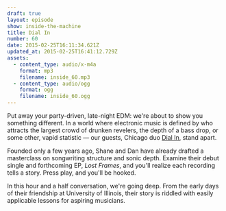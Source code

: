 ```yaml
---
draft: true
layout: episode
show: inside-the-machine
title: Dial In
number: 60
date: 2015-02-25T16:11:34.621Z
updated_at: 2015-02-25T16:41:12.729Z
assets:
  - content_type: audio/x-m4a
    format: mp3
    filename: inside_60.mp3
  - content_type: audio/ogg
    format: ogg
    filename: inside_60.ogg
---
```

Put away your party-driven, late-night EDM: we're about to show you something different. In a world where electronic music is defined by who attracts the largest crowd of drunken revelers, the depth of a bass drop, or some other, vapid statistic &mdash;  our guests, Chicago duo [Dial In](http://dialinsound.com), stand apart.

Founded only a few years ago, Shane and Dan have already drafted a masterclass on songwriting structure and sonic depth. Examine their debut single and forthcoming EP, *Lost Frames*, and you'll realize each recording tells a story. Press play, and you'll be hooked.

In this hour and a half conversation, we're going deep. From the early days of their friendship at University of Illinois, their story is riddled with easily applicable lessons for aspiring musicians.